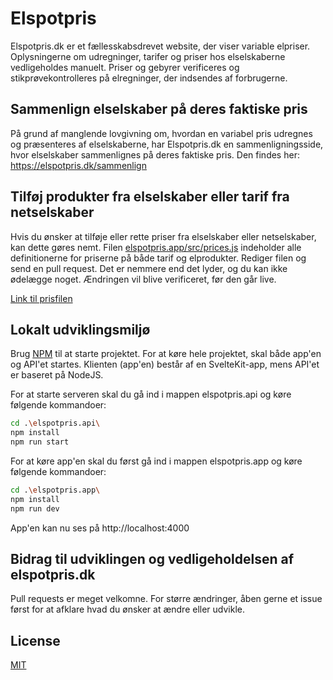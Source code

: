 # Elspotpris
Elspotpris.dk er et fællesskabsdrevet website, der viser variable elpriser. Oplysningerne om udregninger, tarifer og priser hos elselskaberne vedligeholdes manuelt. Priser og gebyrer verificeres og stikprøvekontrolleres på elregninger, der indsendes af forbrugerne.

## Sammenlign elselskaber på deres faktiske pris
På grund af manglende lovgivning om, hvordan en variabel pris udregnes og præsenteres af elselskaberne, har Elspotpris.dk en sammenligningsside, hvor elselskaber sammenlignes på deres faktiske pris. Den findes her: https://elspotpris.dk/sammenlign

## Tilføj produkter fra elselskaber eller tarif fra netselskaber
Hvis du ønsker at tilføje eller rette priser fra elselskaber eller netselskaber, kan dette gøres nemt. Filen [elspotpris.app/src/prices.js](https://github.com/rndfm/elspotpris/blob/master/elspotpris.app/src/prices.js) indeholder alle definitionerne for priserne på både tarif og elprodukter. Rediger filen og send en pull request. Det er nemmere end det lyder, og du kan ikke ødelægge noget. Ændringen vil blive verificeret, før den går live.

[Link til prisfilen](https://github.com/rndfm/elspotpris/blob/master/elspotpris.app/src/prices.js)

## Lokalt udviklingsmiljø

Brug [NPM](https://www.npmjs.com/) til at starte projektet. For at køre hele projektet, skal både app'en og API'et startes. Klienten (app'en) består af en SvelteKit-app, mens API'et er baseret på NodeJS.

For at starte serveren skal du gå ind i mappen elspotpris.api og køre følgende kommandoer:

```bash
cd .\elspotpris.api\
npm install
npm run start
```

For at køre app'en skal du først gå ind i mappen elspotpris.app og køre følgende kommandoer:

```bash
cd .\elspotpris.app\
npm install
npm run dev
```

App'en kan nu ses på http://localhost:4000

## Bidrag til udviklingen og vedligeholdelsen af elspotpris.dk
Pull requests er meget velkomne. For større ændringer, åben gerne et issue først for at afklare hvad du ønsker at ændre eller udvikle.

## License
[MIT](https://choosealicense.com/licenses/mit/)